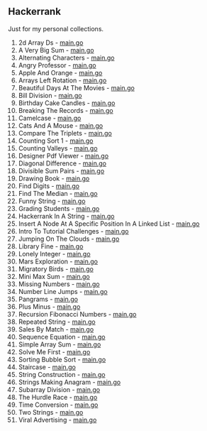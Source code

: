 ## Hackerrank

Just for my personal collections.

<!-- start dictionary -->

1. 2d Array Ds - [main.go](easy/2d-array-ds/main.go)
2. A Very Big Sum - [main.go](easy/a-very-big-sum/main.go)
3. Alternating Characters - [main.go](easy/alternating-characters/main.go)
4. Angry Professor - [main.go](easy/angry-professor/main.go)
5. Apple And Orange - [main.go](easy/apple-and-orange/main.go)
6. Arrays Left Rotation - [main.go](easy/arrays-left-rotation/main.go)
7. Beautiful Days At The Movies - [main.go](easy/beautiful-days-at-the-movies/main.go)
8. Bill Division - [main.go](easy/bill-division/main.go)
9. Birthday Cake Candles - [main.go](easy/birthday-cake-candles/main.go)
10. Breaking The Records - [main.go](easy/breaking-the-records/main.go)
11. Camelcase - [main.go](easy/camelcase/main.go)
12. Cats And A Mouse - [main.go](easy/cats-and-a-mouse/main.go)
13. Compare The Triplets - [main.go](easy/compare-the-triplets/main.go)
14. Counting Sort 1 - [main.go](easy/counting-sort-1/main.go)
15. Counting Valleys - [main.go](easy/counting-valleys/main.go)
16. Designer Pdf Viewer - [main.go](easy/designer-pdf-viewer/main.go)
17. Diagonal Difference - [main.go](easy/diagonal-difference/main.go)
18. Divisible Sum Pairs - [main.go](easy/divisible-sum-pairs/main.go)
19. Drawing Book - [main.go](easy/drawing-book/main.go)
20. Find Digits - [main.go](easy/find-digits/main.go)
21. Find The Median - [main.go](easy/find-the-median/main.go)
22. Funny String - [main.go](easy/funny-string/main.go)
23. Grading Students - [main.go](easy/grading-students/main.go)
24. Hackerrank In A String - [main.go](easy/hackerrank-in-a-string/main.go)
25. Insert A Node At A Specific Position In A Linked List - [main.go](easy/insert-a-node-at-a-specific-position-in-a-linked-list/main.go)
26. Intro To Tutorial Challenges - [main.go](easy/intro-to-tutorial-challenges/main.go)
27. Jumping On The Clouds - [main.go](easy/jumping-on-the-clouds/main.go)
28. Library Fine - [main.go](easy/library-fine/main.go)
29. Lonely Integer - [main.go](easy/lonely-integer/main.go)
30. Mars Exploration - [main.go](easy/mars-exploration/main.go)
31. Migratory Birds - [main.go](easy/migratory-birds/main.go)
32. Mini Max Sum - [main.go](easy/mini-max-sum/main.go)
33. Missing Numbers - [main.go](easy/missing-numbers/main.go)
34. Number Line Jumps - [main.go](easy/number-line-jumps/main.go)
35. Pangrams - [main.go](easy/pangrams/main.go)
36. Plus Minus - [main.go](easy/plus-minus/main.go)
37. Recursion Fibonacci Numbers - [main.go](easy/recursion-fibonacci-numbers/main.go)
38. Repeated String - [main.go](easy/repeated-string/main.go)
39. Sales By Match - [main.go](easy/sales-by-match/main.go)
40. Sequence Equation - [main.go](easy/sequence-equation/main.go)
41. Simple Array Sum - [main.go](easy/simple-array-sum/main.go)
42. Solve Me First - [main.go](easy/solve-me-first/main.go)
43. Sorting Bubble Sort - [main.go](easy/sorting-bubble-sort/main.go)
44. Staircase - [main.go](easy/staircase/main.go)
45. String Construction - [main.go](easy/string-construction/main.go)
46. Strings Making Anagram - [main.go](easy/strings-making-anagram/main.go)
47. Subarray Division - [main.go](easy/subarray-division/main.go)
48. The Hurdle Race - [main.go](easy/the-hurdle-race/main.go)
49. Time Conversion - [main.go](easy/time-conversion/main.go)
50. Two Strings - [main.go](easy/two-strings/main.go)
51. Viral Advertising - [main.go](easy/viral-advertising/main.go)

<!-- end dictionary -->
